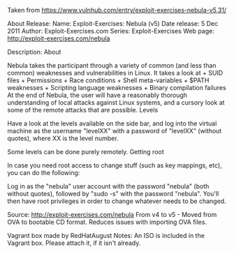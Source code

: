 Taken from https://www.vulnhub.com/entry/exploit-exercises-nebula-v5,31/ 

About Release:
    Name: Exploit-Exercises: Nebula (v5)
    Date release: 5 Dec 2011
    Author: Exploit-Exercises.com
    Series: Exploit-Exercises
    Web page: http://exploit-exercises.com/nebula

Description:
About

Nebula takes the participant through a variety of common (and less than common) weaknesses and vulnerabilities in Linux. It takes a look at + SUID files + Permissions + Race conditions + Shell meta-variables + $PATH weaknesses + Scripting language weaknesses + Binary compilation failures At the end of Nebula, the user will have a reasonably thorough understanding of local attacks against Linux systems, and a cursory look at some of the remote attacks that are possible.
Levels

Have a look at the levels available on the side bar, and log into the virtual machine as the username "levelXX" with a password of "levelXX" (without quotes), where XX is the level number.

Some levels can be done purely remotely.
Getting root

In case you need root access to change stuff (such as key mappings, etc), you can do the following:

Log in as the "nebula" user account with the password "nebula" (both without quotes), followed by "sudo -s" with the password "nebula". You'll then have root privileges in order to change whatever needs to be changed.

Source: http://exploit-exercises.com/nebula
From v4 to v5 - Moved from OVA to bootable CD format. Reduces issues with importing OVA files.
 
Vagrant box made by RedHatAugust
Notes:
    An ISO is included in the Vagrant box. Please attach it, if it isn't already.
